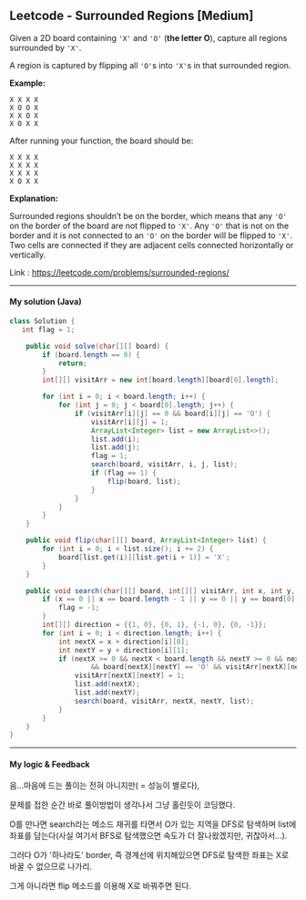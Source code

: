 ## Leetcode - Surrounded Regions [Medium]

Given a 2D board containing `'X'` and `'O'` (**the letter O**), capture all regions surrounded by `'X'`.

A region is captured by flipping all `'O'`s into `'X'`s in that surrounded region.

**Example:**

```
X X X X
X O O X
X X O X
X O X X
```

After running your function, the board should be:

```
X X X X
X X X X
X X X X
X O X X
```

**Explanation:**

Surrounded regions shouldn’t be on the border, which means that any `'O'` on the border of the board are not flipped to `'X'`. Any `'O'` that is not on the border and it is not connected to an `'O'` on the border will be flipped to `'X'`. Two cells are connected if they are adjacent cells connected horizontally or vertically.

Link : https://leetcode.com/problems/surrounded-regions/

---



#### My solution (Java)

```java
class Solution {
   int flag = 1;

    public void solve(char[][] board) {
        if (board.length == 0) {
            return;
        }
        int[][] visitArr = new int[board.length][board[0].length];

        for (int i = 0; i < board.length; i++) {
            for (int j = 0; j < board[0].length; j++) {
                if (visitArr[i][j] == 0 && board[i][j] == 'O') {
                    visitArr[i][j] = 1;
                    ArrayList<Integer> list = new ArrayList<>();
                    list.add(i);
                    list.add(j);
                    flag = 1;
                    search(board, visitArr, i, j, list);
                    if (flag == 1) {
                        flip(board, list);
                    }
                }
            }
        }
    }

    public void flip(char[][] board, ArrayList<Integer> list) {
        for (int i = 0; i < list.size(); i += 2) {
            board[list.get(i)][list.get(i + 1)] = 'X';
        }
    }

    public void search(char[][] board, int[][] visitArr, int x, int y, ArrayList<Integer> list) {
        if (x == 0 || x == board.length - 1 || y == 0 || y == board[0].length - 1) {
            flag = -1;
        }
        int[][] direction = {{1, 0}, {0, 1}, {-1, 0}, {0, -1}};
        for (int i = 0; i < direction.length; i++) {
            int nextX = x + direction[i][0];
            int nextY = y + direction[i][1];
            if (nextX >= 0 && nextX < board.length && nextY >= 0 && nextY < board[0].length
                    && board[nextX][nextY] == 'O' && visitArr[nextX][nextY] == 0) {
                visitArr[nextX][nextY] = 1;
                list.add(nextX);
                list.add(nextY);
                search(board, visitArr, nextX, nextY, list);
            }
        }
    }
}

```

---



#### My logic & Feedback

음...마음에 드는 풀이는 전혀 아니지만( = 성능이 별로다), 

문제를 접한 순간 바로 풀이방법이 생각나서 그냥 홀린듯이 코딩했다.

O를 만나면 search라는 메소드 재귀를 타면서 O가 있는 지역을 DFS로 탐색하며 list에 좌표를 담는다(사실 여기서 BFS로 탐색했으면 속도가 더 잘나왔겠지만, 귀찮아서...).

그러다 O가 '하나라도' border, 즉 경계선에 위치해있으면 DFS로 탐색한 좌표는 X로 바꿀 수 없으므로 나가리.

그게 아니라면 flip 메소드를 이용해 X로 바꿔주면 된다.